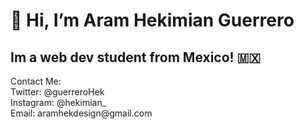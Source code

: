 <h1>👋 Hi, I’m Aram Hekimian Guerrero</h1>
<h2>Im a web dev student from Mexico! 🇲🇽</h2>
Contact Me: <br>
Twitter: @guerreroHek <br>
Instagram: @hekimian_ <br>
Email: aramhekdesign@gmail.com

<!---
Hekimianz/Hekimianz is a ✨ special ✨ repository because its `README.md` (this file) appears on your GitHub profile.
You can click the Preview link to take a look at your changes.
--->
